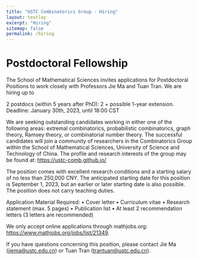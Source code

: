 ```yaml
---
title: "USTC Combinatorics Group - Hiring"
layout: textlay
excerpt: "Hiring"
sitemap: false
permalink: /hiring
---
```

# Postdoctoral Fellowship

The School of Mathematical Sciences invites applications for Postdoctoral Positions to work closely with Professors Jie Ma and Tuan Tran. We are hiring up to

2 postdocs (within 5 years after PhD): 2 + possible 1-year extension.
Deadline: January 30th, 2023, until 18:00 CST

We are seeking outstanding candidates working in either one of the following areas: extremal combinatorics, probabilistic combinatorics, graph theory, Ramsey theory, or combinatorial number theory.
The successful candidates will join a community of researchers in the Combinatorics Group within the School of Mathematical Sciences, University of Science and Technology of China. The profile and research interests of the group may be found at: https://ustc-comb.github.io/

The position comes with excellent research conditions and a starting salary of no less than 250,000 CNY. The anticipated starting date for this position is September 1, 2023, but an earlier or later starting date is also possible. The position does not carry teaching duties.

Application Material Required: • Cover letter • Curriculum vitae • Research statement (max. 5 pages) • Publication list • At least 2 recommendation letters (3 letters are recommended)

We only accept online applications through mathjobs.org: https://www.mathjobs.org/jobs/list/21349.

If you have questions concerning this position, please contact Jie Ma (jiema@ustc.edu.cn) or Tuan Tran (trantuan@ustc.edu.cn).


